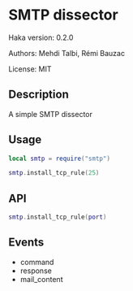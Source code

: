 SMTP dissector
==============

Haka version: 0.2.0

Authors: Mehdi Talbi, Rémi Bauzac

License: MIT

Description
-----------

A simple SMTP dissector

Usage
-----

```lua
local smtp = require("smtp")

smtp.install_tcp_rule(25)
```

API
---

```lua
smtp.install_tcp_rule(port)
```

Events
------

  - command
  - response
  - mail_content
